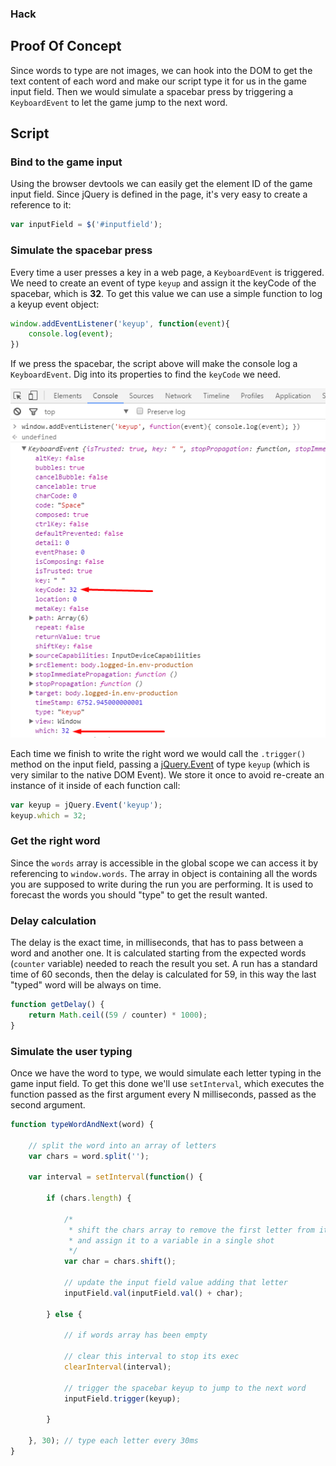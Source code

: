 ### Hack

## Proof Of Concept

Since words to type are not images, we can hook into the DOM to get the text content of each word and make our script type it for us in the game input field.
Then we would simulate a spacebar press by triggering a `KeyboardEvent` to let the game jump to the next word.

## Script

### Bind to the game input
Using the browser devtools we can easily get the element ID of the game input field. Since jQuery is defined in the page, it's very easy to create a reference to it:

```javascript
var inputField = $('#inputfield');
```

### Simulate the spacebar press
Every time a user presses a key in a web page, a `KeyboardEvent` is triggered.
We need to create an event of type `keyup` and assign it the keyCode of the spacebar, which is __32__.
To get this value we can use a simple function to log a keyup event object:

```javascript
window.addEventListener('keyup', function(event){
    console.log(event);
})
```

If we press the spacebar, the script above will make the console log a `KeyboardEvent`. Dig into its properties to find the `keyCode` we need.

![KeyboardEvent](https://raw.githubusercontent.com/ukaoskid/ukaoskid.github.io/master/demo/10fast-finger-hacked/screenshot1.png)

Each time we finish to write the right word we would call the `.trigger()` method on the input field, passing a [jQuery.Event](http://api.jquery.com/category/events/event-object/) of type `keyup` (which is very similar to the native DOM Event).
We store it once to avoid re-create an instance of it inside of each function call:

```javascript
var keyup = jQuery.Event('keyup');
keyup.which = 32;
```

### Get the right word
Since the `words` array is accessible in the global scope we can access it by referencing to `window.words`.
The array in object is containing all the words you are supposed to write during the run you are performing. It is used to forecast the words you should "type" to get the result wanted.

### Delay calculation
The delay is the exact time, in milliseconds, that has to pass between a word and another one. It is calculated starting from the expected words (`counter` variable) needed to reach the result you set. A run has a standard time of 60 seconds, then the delay is calculated for 59, in this way the last "typed" word will be always on time.

```javascript
function getDelay() {
    return Math.ceil((59 / counter) * 1000);
}
```

### Simulate the user typing
Once we have the word to type, we would simulate each letter typing in the game input field.
To get this done we'll use `setInterval`, which executes the function passed as the first argument every N milliseconds, passed as the second argument.

```javascript
function typeWordAndNext(word) {

    // split the word into an array of letters
    var chars = word.split('');

    var interval = setInterval(function() {

        if (chars.length) {

            /*
             * shift the chars array to remove the first letter from it
             * and assign it to a variable in a single shot
             */
            var char = chars.shift();

            // update the input field value adding that letter
            inputField.val(inputField.val() + char);

        } else {

            // if words array has been empty

            // clear this interval to stop its exec
            clearInterval(interval);

            // trigger the spacebar keyup to jump to the next word
            inputField.trigger(keyup);

        }

    }, 30); // type each letter every 30ms
}
```
